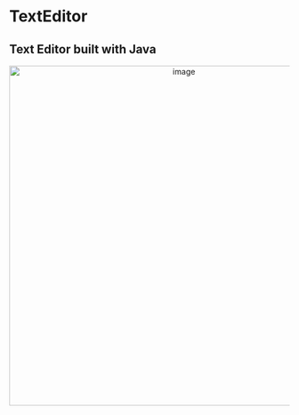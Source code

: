 # TextEditor
## Text Editor built with Java

<div align="center">
<img width="612" alt="image" src="https://user-images.githubusercontent.com/73438491/164295848-d872fb56-d7ea-4bad-abcd-a08d39ed0353.png">
</div>
